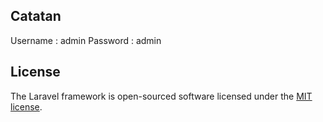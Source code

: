 ## Catatan
Username : admin
Password : admin

## License

The Laravel framework is open-sourced software licensed under the [MIT license](https://opensource.org/licenses/MIT).
